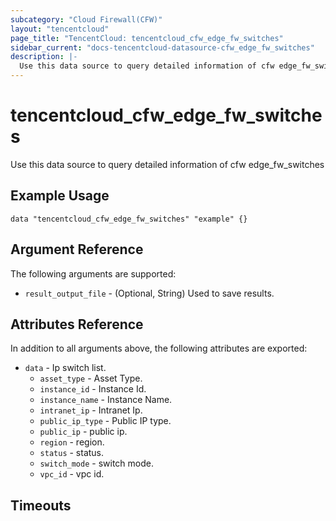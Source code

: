 ```yaml
---
subcategory: "Cloud Firewall(CFW)"
layout: "tencentcloud"
page_title: "TencentCloud: tencentcloud_cfw_edge_fw_switches"
sidebar_current: "docs-tencentcloud-datasource-cfw_edge_fw_switches"
description: |-
  Use this data source to query detailed information of cfw edge_fw_switches
---
```


# tencentcloud_cfw_edge_fw_switches

Use this data source to query detailed information of cfw edge_fw_switches

## Example Usage

```hcl
data "tencentcloud_cfw_edge_fw_switches" "example" {}
```

## Argument Reference

The following arguments are supported:

* `result_output_file` - (Optional, String) Used to save results.

## Attributes Reference

In addition to all arguments above, the following attributes are exported:

* `data` - Ip switch list.
  * `asset_type` - Asset Type.
  * `instance_id` - Instance Id.
  * `instance_name` - Instance Name.
  * `intranet_ip` - Intranet Ip.
  * `public_ip_type` - Public IP type.
  * `public_ip` - public ip.
  * `region` - region.
  * `status` - status.
  * `switch_mode` - switch mode.
  * `vpc_id` - vpc id.


## Timeouts

<no value>


